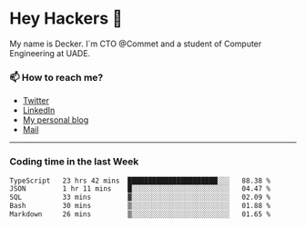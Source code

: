 # Hey Hackers 👋

My name is Decker. I`m CTO @Commet and a student of Computer Engineering at UADE.

### 📫 How to reach me?
- [Twitter](https://x.com/0xDecker) 
- [LinkedIn](https://www.linkedin.com/in/decker-urbano/) 
- [My personal blog](http://decker.sh) 
- [Mail](mailto:me@decker.sh)

---

### Coding time in the last Week

<!--START_SECTION:waka-->

```txt
TypeScript   23 hrs 42 mins  ██████████████████████░░░   88.38 %
JSON         1 hr 11 mins    █░░░░░░░░░░░░░░░░░░░░░░░░   04.47 %
SQL          33 mins         ▓░░░░░░░░░░░░░░░░░░░░░░░░   02.09 %
Bash         30 mins         ▒░░░░░░░░░░░░░░░░░░░░░░░░   01.88 %
Markdown     26 mins         ▒░░░░░░░░░░░░░░░░░░░░░░░░   01.65 %
```

<!--END_SECTION:waka-->
